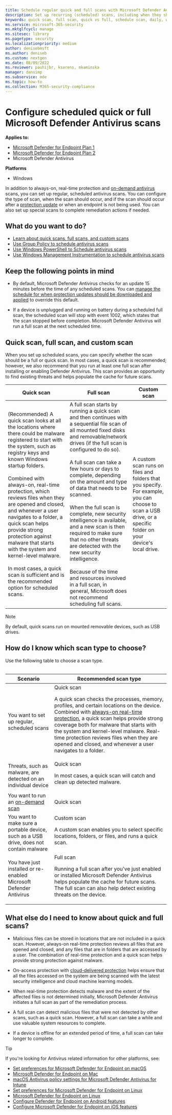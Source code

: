 ```yaml
---
title: Schedule regular quick and full scans with Microsoft Defender Antivirus
description: Set up recurring (scheduled) scans, including when they should run and whether they run as full or quick scans
keywords: quick scan, full scan, quick vs full, schedule scan, daily, weekly, time, scheduled, recurring, regular
ms.service: microsoft-365-security
ms.mktglfcycl: manage
ms.sitesec: library
ms.pagetype: security
ms.localizationpriority: medium
author: denisebmsft
ms.author: deniseb
ms.custom: nextgen
ms.date: 08/09/2022
ms.reviewer: pauhijbr, ksarens, mkaminska
manager: dansimp
ms.subservice: mde
ms.topic: how-to
ms.collection: M365-security-compliance
---
```


# Configure scheduled quick or full Microsoft Defender Antivirus scans

**Applies to:**
- [Microsoft Defender for Endpoint Plan 1](https://go.microsoft.com/fwlink/?linkid=2154037)
- [Microsoft Defender for Endpoint Plan 2](https://go.microsoft.com/fwlink/?linkid=2154037)
- Microsoft Defender Antivirus

**Platforms**
- Windows

In addition to always-on, real-time protection and [on-demand antivirus](run-scan-microsoft-defender-antivirus.md) scans, you can set up regular, scheduled antivirus scans. You can configure the type of scan, when the scan should occur, and if the scan should occur after a [protection update](manage-protection-updates-microsoft-defender-antivirus.md) or when an endpoint is not being used. You can also set up special scans to complete remediation actions if needed.

## What do you want to do?

- [Learn about quick scans, full scans, and custom scans](#quick-scan-full-scan-and-custom-scan)
- [Use Group Policy to schedule antivirus scans](schedule-antivirus-scans-group-policy.md)
- [Use Windows PowerShell to Schedule antivirus scans](schedule-antivirus-scans-powershell.md)
- [Use Windows Management Instrumentation to schedule antivirus scans](schedule-antivirus-scans-wmi.md)

## Keep the following points in mind

- By default, Microsoft Defender Antivirus checks for an update 15 minutes before the time of any scheduled scans. You can [manage the schedule for when protection updates should be downloaded and applied](manage-protection-update-schedule-microsoft-defender-antivirus.md) to override this default.

- If a device is unplugged and running on battery during a scheduled full scan, the scheduled scan will stop with event 1002, which states that the scan stopped before completion. Microsoft Defender Antivirus will run a full scan at the next scheduled time.

## Quick scan, full scan, and custom scan

When you set up scheduled scans, you can specify whether the scan should be a full or quick scan. In most cases, a quick scan is recommended; however, we also recommend that you run at least one full scan after installing or enabling Defender Antivirus. This scan provides an opportunity to find existing threats and helps populate the cache for future scans.

|Quick scan|Full scan|Custom scan|
|---|---|---|
|(Recommended) A quick scan looks at all the locations where there could be malware registered to start with the system, such as registry keys and known Windows startup folders. <br/><br/>Combined with always-on, real-time protection, which reviews files when they are opened and closed, and whenever a user navigates to a folder, a quick scan helps provide strong protection against malware that starts with the system and kernel-level malware.<br/><br/>In most cases, a quick scan is sufficient and is the recommended option for scheduled scans.|A full scan starts by running a quick scan and then continues with a sequential file scan of all mounted fixed disks and removable/network drives (if the full scan is configured to do so).<br/><br/>A full scan can take a few hours or days to complete, depending on the amount and type of data that needs to be scanned.<br/><br/>When the full scan is complete, new security intelligence is available, and a new scan is then required to make sure that no other threats are detected with the new security intelligence.<br/><br/>Because of the time and resources involved in a full scan, in general, Microsoft does not recommend scheduling full scans.|A custom scan runs on files and folders that you specify. For example, you can choose to scan a USB drive, or a specific folder on your device's local drive.|

> [!NOTE]
> By default, quick scans run on mounted removable devices, such as USB drives.

## How do I know which scan type to choose?

Use the following table to choose a scan type.
<br/><br/>

|Scenario|Recommended scan type|
|---|---|
|You want to set up regular, scheduled scans|Quick scan <p> A quick scan checks the processes, memory, profiles, and certain locations on the device. Combined with [always-on real-time protection](configure-real-time-protection-microsoft-defender-antivirus.md), a quick scan helps provide strong coverage both for malware that starts with the system and kernel-level malware. Real-time protection reviews files when they are opened and closed, and whenever a user navigates to a folder.|
|Threats, such as malware, are detected on an individual device|Quick scan <p> In most cases, a quick scan will catch and clean up detected malware.|
|You want to run an [on-demand scan](run-scan-microsoft-defender-antivirus.md)|Quick scan|
|You want to make sure a portable device, such as a USB drive, does not contain malware|Custom scan <p> A custom scan enables you to select specific locations, folders, or files, and runs a quick scan.|
| You have just installed or re-enabled Microsoft Defender Antivirus | Full scan <p>Running a full scan after you've just enabled or installed Microsoft Defender Antivirus helps populate the cache for future scans. The full scan can also help detect existing threats on the device. |

## What else do I need to know about quick and full scans?

- Malicious files can be stored in locations that are not included in a quick scan. However, always-on real-time protection reviews all files that are opened and closed, and any files that are in folders that are accessed by a user. The combination of real-time protection and a quick scan helps provide strong protection against malware.

- On-access protection with [cloud-delivered protection](cloud-protection-microsoft-defender-antivirus.md) helps ensure that all the files accessed on the system are being scanned with the latest security intelligence and cloud machine learning models.

- When real-time protection detects malware and the extent of the affected files is not determined initially, Microsoft Defender Antivirus initiates a full scan as part of the remediation process.

- A full scan can detect malicious files that were not detected by other scans, such as a quick scan. However, a full scan can take a while and use valuable system resources to complete.

- If a device is offline for an extended period of time, a full scan can take longer to complete.

> [!TIP]
> If you're looking for Antivirus related information for other platforms, see:
> - [Set preferences for Microsoft Defender for Endpoint on macOS](mac-preferences.md)
> - [Microsoft Defender for Endpoint on Mac](microsoft-defender-endpoint-mac.md)
> - [macOS Antivirus policy settings for Microsoft Defender Antivirus for Intune](/mem/intune/protect/antivirus-microsoft-defender-settings-macos)
> - [Set preferences for Microsoft Defender for Endpoint on Linux](linux-preferences.md)
> - [Microsoft Defender for Endpoint on Linux](microsoft-defender-endpoint-linux.md)
> - [Configure Defender for Endpoint on Android features](android-configure.md)
> - [Configure Microsoft Defender for Endpoint on iOS features](ios-configure-features.md)
